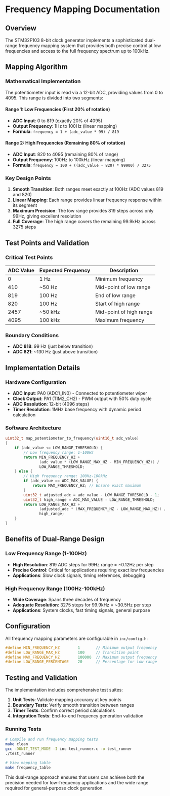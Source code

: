 # Frequency Mapping Documentation

## Overview

The STM32F103 8-bit clock generator implements a sophisticated dual-range frequency mapping system that provides both precise control at low frequencies and access to the full frequency spectrum up to 100kHz.

## Mapping Algorithm

### Mathematical Implementation

The potentiometer input is read via a 12-bit ADC, providing values from 0 to 4095. This range is divided into two segments:

#### Range 1: Low Frequencies (First 20% of rotation)
- **ADC Input**: 0 to 819 (exactly 20% of 4095)
- **Output Frequency**: 1Hz to 100Hz (linear mapping)
- **Formula**: `frequency = 1 + (adc_value * 99) / 819`

#### Range 2: High Frequencies (Remaining 80% of rotation)  
- **ADC Input**: 820 to 4095 (remaining 80% of range)
- **Output Frequency**: 100Hz to 100kHz (linear mapping)
- **Formula**: `frequency = 100 + ((adc_value - 820) * 99900) / 3275`

### Key Design Points

1. **Smooth Transition**: Both ranges meet exactly at 100Hz (ADC values 819 and 820)
2. **Linear Mapping**: Each range provides linear frequency response within its segment
3. **Maximum Precision**: The low range provides 819 steps across only 99Hz, giving excellent resolution
4. **Full Coverage**: The high range covers the remaining 99.9kHz across 3275 steps

## Test Points and Validation

### Critical Test Points
| ADC Value | Expected Frequency | Description |
|-----------|-------------------|-------------|
| 0         | 1 Hz              | Minimum frequency |
| 410       | ~50 Hz            | Mid-point of low range |
| 819       | 100 Hz            | End of low range |
| 820       | 100 Hz            | Start of high range |
| 2457      | ~50 kHz           | Mid-point of high range |
| 4095      | 100 kHz           | Maximum frequency |

### Boundary Conditions
- **ADC 818**: 99 Hz (just below transition)
- **ADC 821**: ~130 Hz (just above transition)

## Implementation Details

### Hardware Configuration
- **ADC Input**: PA0 (ADC1_IN0) - Connected to potentiometer wiper
- **Clock Output**: PA1 (TIM2_CH2) - PWM output with 50% duty cycle
- **ADC Resolution**: 12-bit (4096 steps)
- **Timer Resolution**: 1MHz base frequency with dynamic period calculation

### Software Architecture
```c
uint32_t map_potentiometer_to_frequency(uint16_t adc_value)
{
    if (adc_value <= LOW_RANGE_THRESHOLD) {
        // Low frequency range: 1-100Hz
        return MIN_FREQUENCY_HZ + 
               (adc_value * (LOW_RANGE_MAX_HZ - MIN_FREQUENCY_HZ)) / 
               LOW_RANGE_THRESHOLD;
    } else {
        // High frequency range: 100Hz-100kHz
        if (adc_value == ADC_MAX_VALUE) {
            return MAX_FREQUENCY_HZ; // Ensure exact maximum
        }
        uint32_t adjusted_adc = adc_value - LOW_RANGE_THRESHOLD - 1;
        uint32_t high_range = ADC_MAX_VALUE - LOW_RANGE_THRESHOLD;
        return LOW_RANGE_MAX_HZ + 
               (adjusted_adc * (MAX_FREQUENCY_HZ - LOW_RANGE_MAX_HZ)) / 
               high_range;
    }
}
```

## Benefits of Dual-Range Design

### Low Frequency Range (1-100Hz)
- **High Resolution**: 819 ADC steps for 99Hz range = ~0.12Hz per step
- **Precise Control**: Critical for applications requiring exact low frequencies
- **Applications**: Slow clock signals, timing references, debugging

### High Frequency Range (100Hz-100kHz)
- **Wide Coverage**: Spans three decades of frequency
- **Adequate Resolution**: 3275 steps for 99.9kHz = ~30.5Hz per step
- **Applications**: System clocks, fast timing signals, general purpose

## Configuration

All frequency mapping parameters are configurable in `inc/config.h`:

```c
#define MIN_FREQUENCY_HZ        1       // Minimum output frequency
#define LOW_RANGE_MAX_HZ        100     // Transition point
#define MAX_FREQUENCY_HZ        100000  // Maximum output frequency
#define LOW_RANGE_PERCENTAGE    20      // Percentage for low range
```

## Testing and Validation

The implementation includes comprehensive test suites:

1. **Unit Tests**: Validate mapping accuracy at key points
2. **Boundary Tests**: Verify smooth transition between ranges
3. **Timer Tests**: Confirm correct period calculations
4. **Integration Tests**: End-to-end frequency generation validation

### Running Tests
```bash
# Compile and run frequency mapping tests
make clean
gcc -DUNIT_TEST_MODE -I inc test_runner.c -o test_runner
./test_runner

# View mapping table
make frequency_table
```

This dual-range approach ensures that users can achieve both the precision needed for low-frequency applications and the wide range required for general-purpose clock generation.
